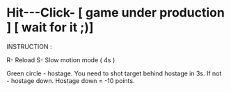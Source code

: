 # Hit---Click-   [ game under production ] [ wait for it  ;)] 
INSTRUCTION :

R- Reload 
S- Slow motion mode ( 4s ) 

Green circle - hostage. You need to shot target behind hostage in 3s. If not - hostage down.
Hostage down = -10 points.


